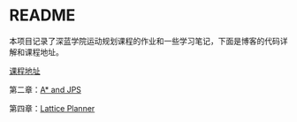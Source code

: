# README

本项目记录了深蓝学院运动规划课程的作业和一些学习笔记，下面是博客的代码详解和课程地址。

[课程地址](https://www.shenlanxueyuan.com/course/484)

第二章：[A* and JPS](https://blog.csdn.net/weixin_53313040/article/details/129271094?spm=1001.2014.3001.5501)

第四章：[Lattice Planner](https://zhuanlan.zhihu.com/p/619039492)

